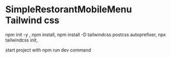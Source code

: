 # SimpleRestorantMobileMenu Tailwind css

npm init -y ,
npm install,
npm install -D tailwindcss postcss autoprefixer,
npx tailwindcss init,


start project with npm run dev command 
